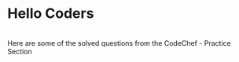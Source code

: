 <h1>Hello Coders</h1>
<br>
Here are some of the solved questions from the CodeChef - Practice Section
